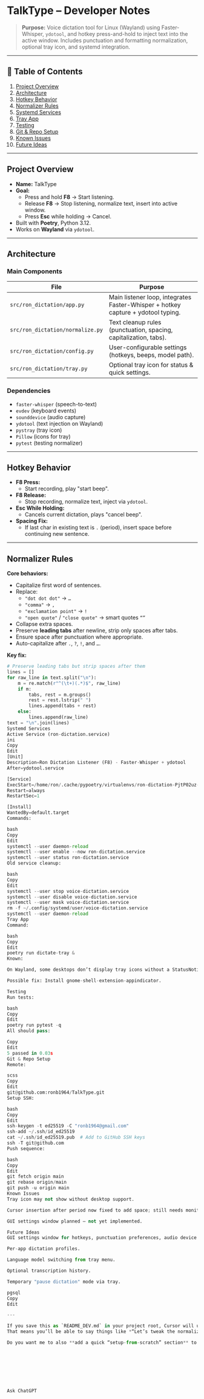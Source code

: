 # TalkType – Developer Notes

> **Purpose:** Voice dictation tool for Linux (Wayland) using Faster-Whisper, `ydotool`, and hotkey press-and-hold to inject text into the active window.
> Includes punctuation and formatting normalization, optional tray icon, and systemd integration.

---

## 📌 Table of Contents
1. [Project Overview](#project-overview)
2. [Architecture](#architecture)
3. [Hotkey Behavior](#hotkey-behavior)
4. [Normalizer Rules](#normalizer-rules)
5. [Systemd Services](#systemd-services)
6. [Tray App](#tray-app)
7. [Testing](#testing)
8. [Git & Repo Setup](#git--repo-setup)
9. [Known Issues](#known-issues)
10. [Future Ideas](#future-ideas)

---

## Project Overview
- **Name:** TalkType
- **Goal:**  
  - Press and hold **F8** → Start listening.  
  - Release **F8** → Stop listening, normalize text, insert into active window.
  - Press **Esc** while holding → Cancel.
- Built with **Poetry**, Python 3.12.
- Works on **Wayland** via `ydotool`.

---

## Architecture

### Main Components
| File | Purpose |
|------|---------|
| `src/ron_dictation/app.py` | Main listener loop, integrates Faster-Whisper + hotkey capture + ydotool typing. |
| `src/ron_dictation/normalize.py` | Text cleanup rules (punctuation, spacing, capitalization, tabs). |
| `src/ron_dictation/config.py` | User-configurable settings (hotkeys, beeps, model path). |
| `src/ron_dictation/tray.py` | Optional tray icon for status & quick settings. |

### Dependencies
- `faster-whisper` (speech-to-text)
- `evdev` (keyboard events)
- `sounddevice` (audio capture)
- `ydotool` (text injection on Wayland)
- `pystray` (tray icon)
- `Pillow` (icons for tray)
- `pytest` (testing normalizer)

---

## Hotkey Behavior
- **F8 Press:**  
  - Start recording, play "start beep".
- **F8 Release:**  
  - Stop recording, normalize text, inject via `ydotool`.
- **Esc While Holding:**  
  - Cancels current dictation, plays "cancel beep".
- **Spacing Fix:**  
  - If last char in existing text is `.` (period), insert space before continuing new sentence.

---

## Normalizer Rules

**Core behaviors:**
- Capitalize first word of sentences.
- Replace:
  - `"dot dot dot"` → `…`
  - `"comma"` → `,`
  - `"exclamation point"` → `!`
  - `"open quote"` / `"close quote"` → smart quotes `“”`
- Collapse extra spaces.
- Preserve **leading tabs** after newline, strip only spaces after tabs.
- Ensure space after punctuation where appropriate.
- Auto-capitalize after `.`, `?`, `!`, and `…`.

**Key fix:**  
```python
# Preserve leading tabs but strip spaces after them
lines = []
for raw_line in text.split("\n"):
    m = re.match(r"^(\t+)(.*)$", raw_line)
    if m:
        tabs, rest = m.groups()
        rest = rest.lstrip(" ")
        lines.append(tabs + rest)
    else:
        lines.append(raw_line)
text = "\n".join(lines)
Systemd Services
Active Service (ron-dictation.service)
ini
Copy
Edit
[Unit]
Description=Ron Dictation Listener (F8) - Faster-Whisper + ydotool
After=ydotool.service

[Service]
ExecStart=/home/ron/.cache/pypoetry/virtualenvs/ron-dictation-PjtP02uz-py3.12/bin/python -m ron_dictation.app
Restart=always
RestartSec=1

[Install]
WantedBy=default.target
Commands:

bash
Copy
Edit
systemctl --user daemon-reload
systemctl --user enable --now ron-dictation.service
systemctl --user status ron-dictation.service
Old service cleanup:

bash
Copy
Edit
systemctl --user stop voice-dictation.service
systemctl --user disable voice-dictation.service
systemctl --user mask voice-dictation.service
rm -f ~/.config/systemd/user/voice-dictation.service
systemctl --user daemon-reload
Tray App
Command:

bash
Copy
Edit
poetry run dictate-tray &
Known:

On Wayland, some desktops don’t display tray icons without a StatusNotifier/legacy tray extension.

Possible fix: Install gnome-shell-extension-appindicator.

Testing
Run tests:

bash
Copy
Edit
poetry run pytest -q
All should pass:

Copy
Edit
5 passed in 0.03s
Git & Repo Setup
Remote:

scss
Copy
Edit
git@github.com:ronb1964/TalkType.git
Setup SSH:

bash
Copy
Edit
ssh-keygen -t ed25519 -C "ronb1964@gmail.com"
ssh-add ~/.ssh/id_ed25519
cat ~/.ssh/id_ed25519.pub  # Add to GitHub SSH keys
ssh -T git@github.com
Push sequence:

bash
Copy
Edit
git fetch origin main
git rebase origin/main
git push -u origin main
Known Issues
Tray icon may not show without desktop support.

Cursor insertion after period now fixed to add space; still needs monitoring for other punctuation.

GUI settings window planned — not yet implemented.

Future Ideas
GUI settings window for hotkeys, punctuation preferences, audio device.

Per-app dictation profiles.

Language model switching from tray menu.

Optional transcription history.

Temporary "pause dictation" mode via tray.

pgsql
Copy
Edit

---

If you save this as `README_DEV.md` in your project root, Cursor will use it as context whenever you’re chatting about the repo.  
That means you’ll be able to say things like *“Let’s tweak the normalizer to handle semicolons differently”* and Cursor will already know the current setup.

Do you want me to also **add a quick “setup-from-scratch” section** to this so you can get the project running on a fresh machine in minutes? That might be handy for future reinstalls.








Ask ChatGPT

